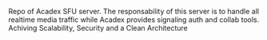 Repo of Acadex SFU server. 
The responsability of this server is to handle all realtime media traffic while Acadex provides signaling auth and collab tools. Achiving Scalability, Security and a Clean Architecture